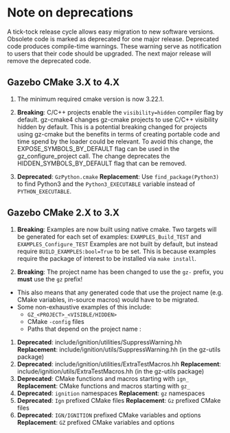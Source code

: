 # Note on deprecations
A tick-tock release cycle allows easy migration to new software versions.
Obsolete code is marked as deprecated for one major release.
Deprecated code produces compile-time warnings. These warning serve as
notification to users that their code should be upgraded. The next major
release will remove the deprecated code.

## Gazebo CMake 3.X to 4.X

1. The minimum required cmake version is now 3.22.1.

1. **Breaking**: C/C++ projects enable the `visibility=hidden` compiler flag by default.
   gz-cmake4 changes gz-cmake projects to use C/C++ visibility hidden
   by default. This is a potential breaking changed for projects using
   gz-cmake but the benefits in terms of creating portable code and
   time spend by the loader could be relevant.
   To avoid this change, the EXPOSE_SYMBOLS_BY_DEFAULT flag can be used in
   the gz_configure_project call.
   The change deprecates the HIDDEN_SYMBOLS_BY_DEFAULT flag that can be
   removed.

1. **Deprecated**: `GzPython.cmake`
    **Replacement**: Use `find_package(Python3)` to find Python3 and the
              `Python3_EXECUTABLE` variable instead of `PYTHON_EXECUTABLE`.

## Gazebo CMake 2.X to 3.X

1. **Breaking**: Examples are now built using native cmake.
  Two targets will be generated for each set of examples: `EXAMPLES_Build_TEST` and `EXAMPLES_Configure_TEST`
  Examples are not built by default, but instead require `BUILD_EXAMPLES:bool=True` to be set.
  This is because examples require the package of interest to be installed via `make install`.

1. **Breaking**: The project name has been changed to use the `gz-` prefix, you **must** use the `gz` prefix!
  * This also means that any generated code that use the project name (e.g. CMake variables, in-source macros) would have to be migrated.
  * Some non-exhaustive examples of this include:
    * `GZ_<PROJECT>_<VISIBLE/HIDDEN>`
    * CMake `-config` files
    * Paths that depend on the project name
:
1. **Deprecated**: include/ignition/utilities/SuppressWarning.hh
    **Replacement**: include/ignition/utils/SuppressWarning.hh
                     (in the gz-utils package)
1. **Deprecated**: include/ignition/utilities/ExtraTestMacros.hh
    **Replacement**: include/ignition/utils/ExtraTestMacros.hh
                     (in the gz-utils package)
1. **Deprecated**: CMake functions and macros starting with `ign_`
    **Replacement**: CMake functions and macros starting with `gz_`
1. **Deprecated**: `ignition` namespaces
    **Replacement**: `gz` namespaces
1. **Deprecated**: `Ign` prefixed CMake files
    **Replacement**: `Gz` prefixed CMake files
1. **Deprecated**: `IGN/IGNITION` prefixed CMake variables and options
    **Replacement**: `GZ` prefixed CMake variables and options

